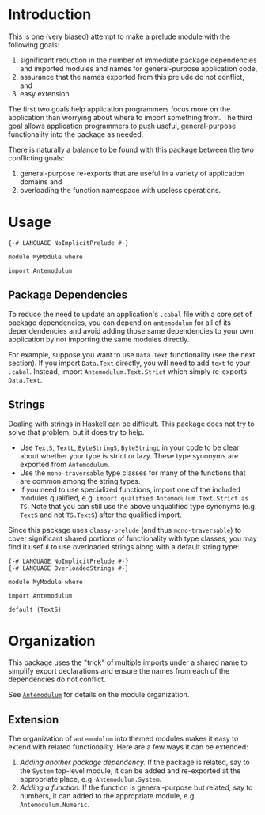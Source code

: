 # Introduction

This is one (very biased) attempt to make a prelude module with the following
goals:

1. significant reduction in the number of immediate package dependencies and
   imported modules and names for general-purpose application code,
2. assurance that the names exported from this prelude do not conflict, and
3. easy extension.

The first two goals help application programmers focus more on the application
than worrying about where to import something from. The third goal allows
application programmers to push useful, general-purpose functionality into the
package as needed.

There is naturally a balance to be found with this package between the two
conflicting goals:

1. general-purpose re-exports that are useful in a variety of application
   domains and
2. overloading the function namespace with useless operations.

# Usage

```
{-# LANGUAGE NoImplicitPrelude #-}

module MyModule where

import Antemodulum
```

## Package Dependencies

To reduce the need to update an application's `.cabal` file with a core set of
package dependencies, you can depend on `antemodulum` for all of its
dependendencies and avoid adding those same dependencies to your own application
by not importing the same modules directly.

For example, suppose you want to use `Data.Text` functionality (see the next
section). If you import `Data.Text` directly, you will need to add `text` to
your `.cabal`. Instead, import `Antemodulum.Text.Strict` which simply re-exports
`Data.Text`.

## Strings

Dealing with strings in Haskell can be difficult. This package does not try to
solve that problem, but it does try to help.

* Use `TextS`, `TextL`, `ByteStringS`, `ByteStringL` in your code to be clear
  about whether your type is strict or lazy. These type synonyms are exported
  from `Antemodulum`.
* Use the `mono-traversable` type classes for many of the functions that are
  common among the string types.
* If you need to use specialized functions, import one of the included modules
  qualified, e.g. `import qualified Antemodulum.Text.Strict as TS`. Note that
  you can still use the above unqualified type synonyms (e.g. `TextS` and not
  `TS.TextS`) after the qualified import.

Since this package uses `classy-prelude` (and thus `mono-traversable`) to cover
significant shared portions of functionality with type classes, you may find it
useful to use overloaded strings along with a default string type:

```
{-# LANGUAGE NoImplicitPrelude #-}
{-# LANGUAGE OverloadedStrings #-}

module MyModule where

import Antemodulum

default (TextS)
```

# Organization

This package uses the "trick" of multiple imports under a shared name to
simplify export declarations and ensure the names from each of the dependencies
do not conflict.

See [`Antemodulum`](./src/Antemodulum.hs) for details on the module
organization.

## Extension

The organization of `antemodulum` into themed modules makes it easy to extend
with related functionality. Here are a few ways it can be extended:

1. *Adding another package dependency.* If the package is related, say to the
   `System` top-level module, it can be added and re-exported at the appropriate
   place, e.g. `Antemodulum.System`.
2. *Adding a function.* If the function is general-purpose but related, say to
   numbers, it can added to the appropriate module, e.g. `Antemodulum.Numeric`.
